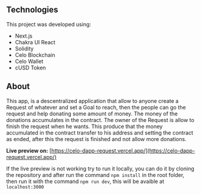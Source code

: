## Technologies

This project was developed using:

- Next.js
- Chakra UI React
- Solidity
- Celo Blockchain
- Celo Wallet
- cUSD Token

## About

This app, is a descentralized application that allow to anyone create a Request of whatever and set a Goal to reach, then the people can go the request and help donating some amount of money.
The money of the donations accumulates in the contract.
The owner of the Request is allow to finish the request when he wants. This produce that the money accumulated in the contract transfer to his address and setting the contract as ended, after this the request is finished and not allow more donations.

**Live preview on:** [https://celo-dapp-request.vercel.app/](https://celo-dapp-request.vercel.app/)

If the live preview is not working try to run it locally, you can do it by cloning the repository and after run the command `npm install` in the root folder, then run it with the command `npm run dev`, this will be avaible at `localhost:3000`
